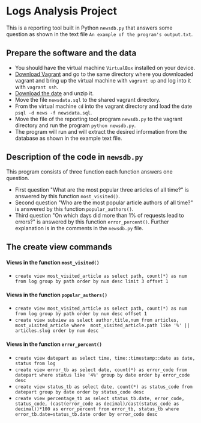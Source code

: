 # Logs Analysis Project
This is a reporting tool built in Python `newsdb.py` that answers some question as shown in the text file `An example of the program's output.txt`.

## Prepare the software and the data
* You should have the virtual machine `VirtualBox` installed on your device.
* [Download Vagrant](https://www.vagrantup.com/downloads.html) and go to the same directory where you downloaded vagrant and bring up the virtual machine with `vagrant up` and log into it with `vagrant ssh`.
* [Download the date](https://d17h27t6h515a5.cloudfront.net/topher/2016/August/57b5f748_newsdata/newsdata.zip) and unzip it.
* Move the file `newsdata.sql` to the shared vagrant directory.
* From the virtual machine `cd` into the vagrant directory and load the date `psql -d news -f newsdata.sql`.
* Move the file of the reporting tool program `newsdb.py` to the vagrant directory and run the program `python newsdb.py`.
* The program will run and will extract the desired information from the database as shown in the example text file.

## Description of the code in `newsdb.py`
This program consists of three function each function answers one question.
* First question "What are the most popular three articles of all time?" is answered by this function `most_visited()`.
* Second question "Who are the most popular article authors of all time?" is answered by this function `popular_authors()`.
* Third question "On which days did more than 1% of requests lead to errors?" is answered by this function `error_percent()`.
Further explanation is in the comments in the `newsdb.py` file.

## The create view commands

#### Views in the function `most_visited()`
* `create view most_visited_article as select path,
  count(*) as num from log group by path
  order by num desc limit 3 offset 1`

#### Views in the function `popular_authors()`
* `create view most_visited_article as select path, count(*) as num from log
  group by path order by num desc offset 1`
* `create view subview as select author,title,num from articles,
  most_visited_article where  most_visited_article.path like
  '%' || articles.slug order by num desc`

#### Views in the function `error_percent()`
* `create view datepart as select time,
  time::timestamp::date as date, status from log`
* `create view error_tb as select date, count(*) as error_code
  from datepart where status like '4%' group by date order by error_code desc`
* `create view status_tb as select date, count(*) as status_code
  from datepart group by date order by status_code desc`
* `create view percentage_tb as select status_tb.date,
  error_code, status_code, (cast(error_code as decimal)/cast(status_code as decimal))*100
  as error_percent from error_tb, status_tb
  where error_tb.date=status_tb.date order by error_code desc`
